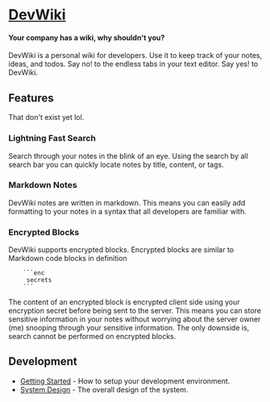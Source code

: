 # [DevWiki](https://devwiki.io)
#### Your company has a wiki, why shouldn't you? 

DevWiki is a personal wiki for developers. Use it to keep track of your notes, ideas, and todos.
Say no! to the endless tabs in your text editor. Say yes! to DevWiki.
 
## Features
That don't exist yet lol. 

### Lightning Fast Search
Search through your notes in the blink of an eye. Using the search by all search bar you can quickly locate 
notes by title, content, or tags. 

### Markdown Notes
DevWiki notes are written in markdown. This means you can easily add formatting to your notes in a syntax that all 
developers are familiar with.

### Encrypted Blocks 
DevWiki supports encrypted blocks. Encrypted blocks are similar to Markdown code blocks in definition
```
    ```enc
     secrets
    ``` 
```
The content of an encrypted block is encrypted client side using your encryption secret before being sent to the server.
This means you can store sensitive information in your notes without worrying about the server owner (me)
snooping through your sensitive information. The only downside is, search cannot be performed on encrypted blocks. 

## Development 

- [Getting Started](./doc/development.md) - How to setup your development environment.
- [System Design](./doc/design.md) - The overall design of the system.